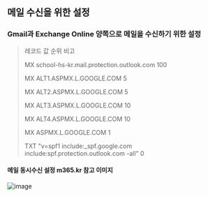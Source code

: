 ## 메일 수신을 위한 설정
### Gmail과 Exchange Online 양쪽으로 메일을 수신하기 위한 설정

> 레코드	값	순위	비고
> 
> MX	school-hs-kr.mail.protection.outlook.com	100
>        	
> MX	ALT1.ASPMX.L.GOOGLE.COM	5
>        	
> MX	ALT2.ASPMX.L.GOOGLE.COM	5
>        	
> MX	ALT3.ASPMX.L.GOOGLE.COM	10
>        	
> MX	ALT4.ASPMX.L.GOOGLE.COM	10
>        	
> MX	ASPMX.L.GOOGLE.COM	1
>        	
> TXT	"v=spf1 include:_spf.google.com include:spf.protection.outlook.com -all"	 0
>         

#### 메일 동시수신 설정 m365.kr 참고 이미지
![image](https://github.com/ClassSync/K12/assets/16409151/422274a9-dc3e-4d3c-a1c9-0ca0c7e30710)

